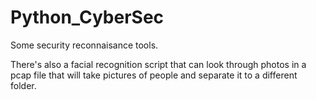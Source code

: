 # Python_CyberSec

Some security reconnaisance tools.

There's also a facial recognition script that can look through photos in a pcap file that will take pictures of people and separate it to a different folder.
